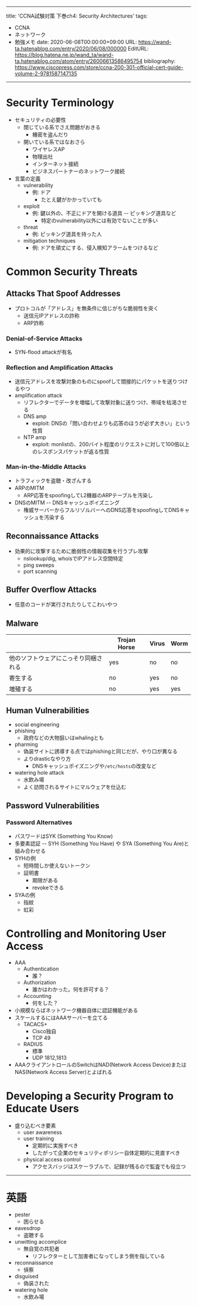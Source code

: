 ---
title: 'CCNA試験対策 下巻ch4: Security Architectures'
tags:
- CCNA
- ネットワーク
- 勉強メモ
date: 2020-06-08T00:00:00+09:00
URL: https://wand-ta.hatenablog.com/entry/2020/06/08/000000
EditURL: https://blog.hatena.ne.jp/wand_ta/wand-ta.hatenablog.com/atom/entry/26006613586495754
bibliography: https://www.ciscopress.com/store/ccna-200-301-official-cert-guide-volume-2-9781587147135
-------------------------------------
# Security Terminology #

- セキュリティの必要性
  - 閉じている系でさえ問題がおきる
    - 機密を盗んだり
  - 開いている系ではなおさら
    - ワイヤレスAP
    - 物理出社
    - インターネット接続
    - ビジネスパートナーのネットワーク接続
- 言葉の定義
  - vulnerability
    - 例: ドア
      - たとえ鍵がかかっていても
  - exploit
    - 例: 鍵以外の、不正にドアを開ける道具 -- ピッキング道具など
      - 特定のvulnerability以外には有効でないことが多い
  - threat
    - 例: ピッキング道具を持った人
  - mitigation techniques
    - 例: ドアを頑丈にする、侵入検知アラームをつけるなど


# Common Security Threats #

## Attacks That Spoof Addresses ##

- プロトコルが「アドレス」を無条件に信じがちな脆弱性を突く
  - 送信元IPアドレスの詐称
  - ARP詐称

### Denial-of-Service Attacks ###

- SYN-flood attackが有名

### Reflection and Amplification Attacks ###

- 送信元アドレスを攻撃対象のものにspoofして間接的にパケットを送りつけるやつ
- amplification attack
  - リフレクターでデータを増幅して攻撃対象に送りつけ、帯域を枯渇させる
  - DNS amp
    - exploit: DNSの「問い合わせよりも応答のほうが必ず大きい」という性質
  - NTP amp
    - exploit: monlistの、200バイト程度のリクエストに対して100倍以上のレスポンスパケットが返る性質


### Man-in-the-Middle Attacks ###

- トラフィックを盗聴・改ざんする
- ARPのMITM
  - ARP応答をspoofingしてL2機器のARPテーブルを汚染し
- DNSのMITM -- DNSキャッシュポイズニング
  - 権威サーバーからフルリゾルバーへのDNS応答をspoofingしてDNSキャッシュを汚染する


## Reconnaissance Attacks ##

- 効果的に攻撃するために脆弱性の情報収集を行うプレ攻撃
  - nslookup/dig, whoisでIPアドレス空間特定
  - ping sweeps
  - port scanning


## Buffer Overflow Attacks ##

- 任意のコードが実行されたりしてこわいやつ

## Malware ##

|                                      | Trojan Horse | Virus | Worm |
|--------------------------------------|--------------|-------|------|
| 他のソフトウェアにこっそり同梱される | yes          | no    | no   |
| 寄生する                             | no           | yes   | no   |
| 増殖する                             | no           | yes   | yes  |


## Human Vulnerabilities ##

- social engineering
- phishing
  - 政府などの大物狙いはwhalingとも
- pharming
  - 偽装サイトに誘導する点ではphishingと同じだが、やり口が異なる
  - よりdrasticなやり方
    - DNSキャッシュポイズニングや`/etc/hosts`の改変など
- watering hole attack
  - 水飲み場
  - よく訪問されるサイトにマルウェアを仕込む

## Password Vulnerabilities ##

### Password Alternatives ###

- パスワードはSYK (Something You Know)
- 多要素認証 -- SYH (Something You Have) や SYA (Something You Are)と組み合わせる
- SYHの例
  - 短時間しか使えないトークン
  - 証明書
    - 期限がある
    - revokeできる
- SYAの例
  - 指紋
  - 虹彩
  

# Controlling and Monitoring User Access #

- AAA
  - Authentication
    - 誰？
  - Authorization
    - 誰かはわかった。何を許可する？
  - Accounting
    - 何をした？
- 小規模ならばネットワーク機器自体に認証機能がある
- スケールするにはAAAサーバーを立てる
  - TACACS+
    - Cisco独自
    - TCP 49
  - RADIUS
    - 標準
    - UDP 1812,1813
- AAAクライアントロールのSwitchはNAD(Network Access Device)またはNAS(Network Access Server)とよばれる

# Developing a Security Program to Educate Users #

- 盛り込むべき要素
  - user awareness
  - user training
    - 定期的に実施すべき
    - したがって企業のセキュリティポリシー自体定期的に見直すべき
  - physical access control
    - アクセスバッジはスケーラブルで、記録が残るので監査でも役立つ

----------------------------------------

# 英語 #

- pester
  - 困らせる
- eavesdrop
  - 盗聴する
- unwitting accomplice
  - 無自覚の共犯者
    - リフレクターとして加害者になってしまう側を指している
- reconnaissance
  - 偵察
- disguised
  - 偽装された
- watering hole
  - 水飲み場
